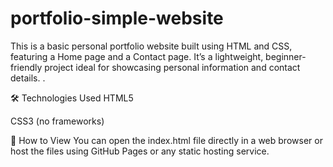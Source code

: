 # portfolio-simple-website
This is a basic personal portfolio website built using HTML and CSS, featuring a Home page and a Contact page. It’s a lightweight, beginner-friendly project ideal for showcasing personal information and contact details.
.

🛠️ Technologies Used
HTML5

CSS3 (no frameworks)

🚀 How to View
You can open the index.html file directly in a web browser or host the files using GitHub Pages or any static hosting service.
